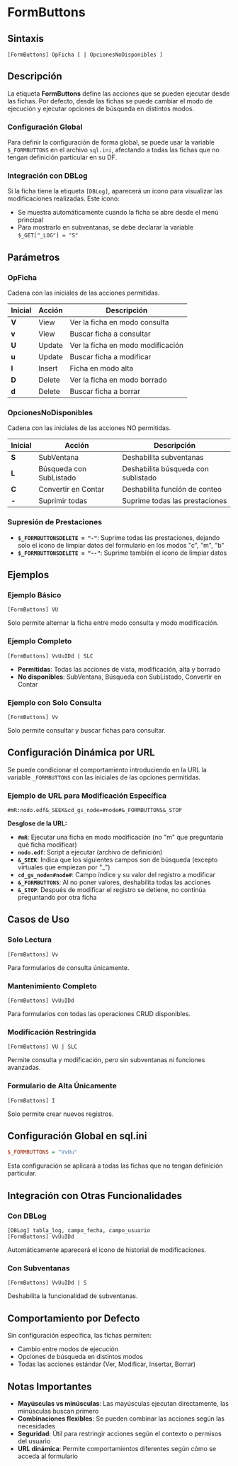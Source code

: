 # FormButtons

## Sintaxis

```
[FormButtons] OpFicha [ | OpcionesNoDisponibles ]
```

## Descripción

La etiqueta **FormButtons** define las acciones que se pueden ejecutar desde las fichas. Por defecto, desde las fichas se puede cambiar el modo de ejecución y ejecutar opciones de búsqueda en distintos modos.

### Configuración Global

Para definir la configuración de forma global, se puede usar la variable `$_FORMBUTTONS` en el archivo `sql.ini`, afectando a todas las fichas que no tengan definición particular en su DF.

### Integración con DBLog

Si la ficha tiene la etiqueta `[DBLog]`, aparecerá un icono para visualizar las modificaciones realizadas. Este icono:
- Se muestra automáticamente cuando la ficha se abre desde el menú principal
- Para mostrarlo en subventanas, se debe declarar la variable `$_GET["_LOG"] = "S"`

## Parámetros

### OpFicha
Cadena con las iniciales de las acciones permitidas.

| Inicial | Acción | Descripción |
|---------|--------|-------------|
| **V** | View | Ver la ficha en modo consulta |
| **v** | View | Buscar ficha a consultar |
| **U** | Update | Ver la ficha en modo modificación |
| **u** | Update | Buscar ficha a modificar |
| **I** | Insert | Ficha en modo alta |
| **D** | Delete | Ver la ficha en modo borrado |
| **d** | Delete | Buscar ficha a borrar |

### OpcionesNoDisponibles
Cadena con las iniciales de las acciones NO permitidas.

| Inicial | Acción | Descripción |
|---------|--------|-------------|
| **S** | SubVentana | Deshabilita subventanas |
| **L** | Búsqueda con SubListado | Deshabilita búsqueda con sublistado |
| **C** | Convertir en Contar | Deshabilita función de conteo |
| **-** | Suprimir todas | Suprime todas las prestaciones |

### Supresión de Prestaciones

- **`$_FORMBUTTONSDELETE = "-"`**: Suprime todas las prestaciones, dejando solo el icono de limpiar datos del formulario en los modos "c", "m", "b"
- **`$_FORMBUTTONSDELETE = "--"`**: Suprime también el icono de limpiar datos

## Ejemplos

### Ejemplo Básico
```
[FormButtons] VU
```
Solo permite alternar la ficha entre modo consulta y modo modificación.

### Ejemplo Completo
```
[FormButtons] VvUuIDd | SLC
```
- **Permitidas**: Todas las acciones de vista, modificación, alta y borrado
- **No disponibles**: SubVentana, Búsqueda con SubListado, Convertir en Contar

### Ejemplo con Solo Consulta
```
[FormButtons] Vv
```
Solo permite consultar y buscar fichas para consultar.

## Configuración Dinámica por URL

Se puede condicionar el comportamiento introduciendo en la URL la variable `_FORMBUTTONS` con las iniciales de las opciones permitidas.

### Ejemplo de URL para Modificación Específica
```
#mR:nodo.edf&_SEEK&cd_gs_node=#node#&_FORMBUTTONS&_STOP
```

**Desglose de la URL:**
- **`#mR`**: Ejecutar una ficha en modo modificación (no "m" que preguntaría qué ficha modificar)
- **`nodo.edf`**: Script a ejecutar (archivo de definición)
- **`&_SEEK`**: Indica que los siguientes campos son de búsqueda (excepto virtuales que empiezan por "_")
- **`cd_gs_node=#node#`**: Campo índice y su valor del registro a modificar
- **`&_FORMBUTTONS`**: Al no poner valores, deshabilita todas las acciones
- **`&_STOP`**: Después de modificar el registro se detiene, no continúa preguntando por otra ficha

## Casos de Uso

### Solo Lectura
```
[FormButtons] Vv
```
Para formularios de consulta únicamente.

### Mantenimiento Completo
```
[FormButtons] VvUuIDd
```
Para formularios con todas las operaciones CRUD disponibles.

### Modificación Restringida
```
[FormButtons] VU | SLC
```
Permite consulta y modificación, pero sin subventanas ni funciones avanzadas.

### Formulario de Alta Únicamente
```
[FormButtons] I
```
Solo permite crear nuevos registros.

## Configuración Global en sql.ini

```ini
$_FORMBUTTONS = "VvUu"
```
Esta configuración se aplicará a todas las fichas que no tengan definición particular.

## Integración con Otras Funcionalidades

### Con DBLog
```
[DBLog] tabla_log, campo_fecha, campo_usuario
[FormButtons] VvUuIDd
```
Automáticamente aparecerá el icono de historial de modificaciones.

### Con Subventanas
```
[FormButtons] VvUuIDd | S
```
Deshabilita la funcionalidad de subventanas.

## Comportamiento por Defecto

Sin configuración específica, las fichas permiten:
- Cambio entre modos de ejecución
- Opciones de búsqueda en distintos modos
- Todas las acciones estándar (Ver, Modificar, Insertar, Borrar)

## Notas Importantes

- **Mayúsculas vs minúsculas**: Las mayúsculas ejecutan directamente, las minúsculas buscan primero
- **Combinaciones flexibles**: Se pueden combinar las acciones según las necesidades
- **Seguridad**: Útil para restringir acciones según el contexto o permisos del usuario
- **URL dinámica**: Permite comportamientos diferentes según cómo se acceda al formulario
